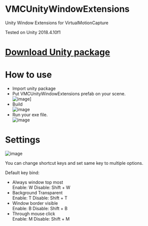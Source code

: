 # VMCUnityWindowExtensions
Unity Window Extensions for VirtualMotionCapture  
  
Tested on Unity 2018.4.10f1

# [Download Unity package](https://github.com/sh-akira/VMCUnityWindowExtensions/releases)

# How to use

- Import unity package  
- Put VMCUnityWindowExtensions prefab on your scene.  
![image](https://user-images.githubusercontent.com/30430584/72410869-ee4abf00-37ac-11ea-9833-f9a9ef79b2b1.png)]  
- Build  
![image](https://user-images.githubusercontent.com/30430584/72410946-1e925d80-37ad-11ea-874e-457b0bb22123.png)  
- Run your exe file.  
![image](https://user-images.githubusercontent.com/30430584/72411253-e2abc800-37ad-11ea-9c92-ba080d3af5bf.png)  

# Settings

![image](https://user-images.githubusercontent.com/30430584/72411013-4255a380-37ad-11ea-800b-35ccc4a4b828.png)

You can change shortcut keys and set same key to multiple options.  
  
Default key bind:  
- Always window top most  
 Enable: W  Disable: Shift + W  
- Background Transparent  
 Enable: T  Disable: Shift + T  
- Window border visible  
 Enable: B  Disable: Shift + B  
- Through mouse click  
 Enable: M  Disable: Shift + M  
